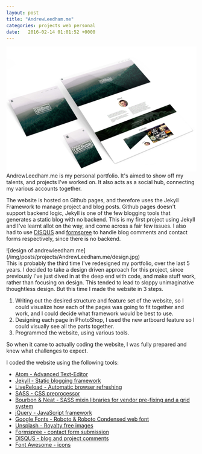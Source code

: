 ```yaml
---
layout: post
title: "AndrewLeedham.me"
categories: projects web personal
date:   2016-02-14 01:01:52 +0000
---
```

![mockup of andrewleedham.me](/img/posts/projects/AndrewLeedham.me/mockup.jpg)
AndrewLeedham.me is my personal portfolio. It's aimed to show off my talents, and projects I've worked on. It also acts as a social hub, connecting my various accounts together.

The website is hosted on Github pages, and therefore uses the Jekyll Framework to manage project and blog posts. Github pages doesn't support backend logic, Jekyll is one of the few blogging tools that generates a static blog with no backend. This is my first project using Jekyll and I've learnt allot on the way, and come across a fair few issues. I also had to use [DISQUS](http://disqus.com) and [formspree](http://formspree.io) to handle blog comments and contact forms respectively, since there is no backend.
<div class="row">
<div class="half" markdown="1">
![design of andrewleedham.me](/img/posts/projects/AndrewLeedham.me/design.jpg)
</div>
<div class="half" markdown="1">
This is probably the third time I've redesigned my portfolio, over the last 5 years. I decided to take a design driven approach for this project, since previously I've just dived in at the deep end with code, and make stuff work, rather than focusing on design. This tended to lead to sloppy unimaginative thoughtless design. But this time I made the website in 3 steps.

1. Writing out the desired structure and feature set of the website, so I could visualize how each of the pages was going to fit together and work, and I could decide what framework would be best to use.
2. Designing each page in PhotoShop, I used the new artboard feature so I could visually see all the parts together.
3. Programmed the website, using various tools.

So when it came to actually coding the website, I was fully prepared and knew what challenges to expect.
</div>
</div>
I coded the website using the following tools:

* [Atom - Advanced Text-Editor](http://atom.io)
* [Jekyll - Static blogging framework](http://jekyllrb.com)
* [LiveReload - Automatic browser refreshing](http://livereload.com/)
* [SASS - CSS preprocessor](http://sass-lang.com/)
* [Bourbon & Neat - SASS mixin libraries for vendor pre-fixing and a grid system](http://bourbon.io)
* [jQuery - JavaScript framework](https://jquery.com/)
* [Google Fonts - Roboto & Roboto Condensed web font](https://www.google.com/fonts)
* [Unsplash - Royalty free images](https://unsplash.com/)
* [Formspree - contact form submission](http://formspree.io/)
* [DISQUS - blog and project comments](https://disqus.com/)
* [Font Awesome - icons](https://fortawesome.github.io/Font-Awesome/)
